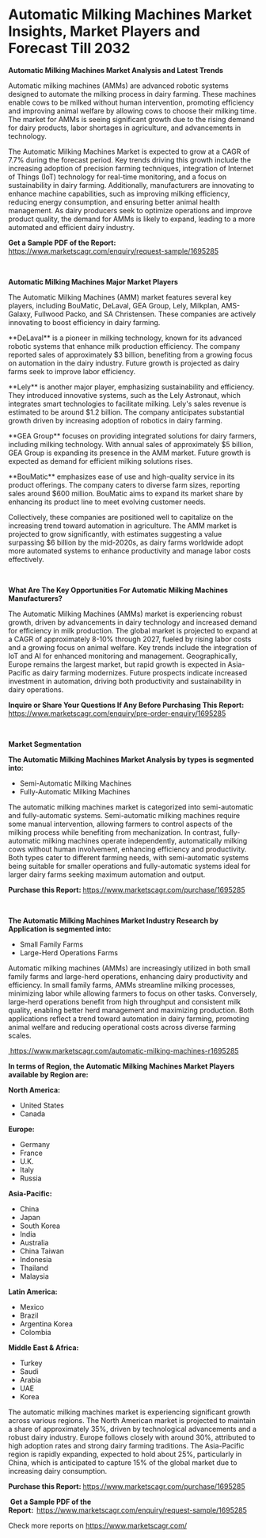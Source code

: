 <p><h1>Automatic Milking Machines Market Insights, Market Players and Forecast Till 2032</h1></p><p><strong>Automatic Milking Machines Market Analysis and Latest Trends</strong></p>
<p><p>Automatic milking machines (AMMs) are advanced robotic systems designed to automate the milking process in dairy farming. These machines enable cows to be milked without human intervention, promoting efficiency and improving animal welfare by allowing cows to choose their milking time. The market for AMMs is seeing significant growth due to the rising demand for dairy products, labor shortages in agriculture, and advancements in technology.</p><p>The Automatic Milking Machines Market is expected to grow at a CAGR of 7.7% during the forecast period. Key trends driving this growth include the increasing adoption of precision farming techniques, integration of Internet of Things (IoT) technology for real-time monitoring, and a focus on sustainability in dairy farming. Additionally, manufacturers are innovating to enhance machine capabilities, such as improving milking efficiency, reducing energy consumption, and ensuring better animal health management. As dairy producers seek to optimize operations and improve product quality, the demand for AMMs is likely to expand, leading to a more automated and efficient dairy industry.</p></p>
<p><strong>Get a Sample PDF of the Report:&nbsp;</strong> <a href="https://www.marketscagr.com/enquiry/request-sample/1695285?utm_campaign=2335&utm_medium=2&utm_source=Github&utm_content=ia&utm_term=16022025&utm_id=automatic-milking-machines">https://www.marketscagr.com/enquiry/request-sample/1695285</a></p>
<p>&nbsp;</p>
<p><strong>Automatic Milking Machines Major Market Players</strong></p>
<p><p>The Automatic Milking Machines (AMM) market features several key players, including BouMatic, DeLaval, GEA Group, Lely, Milkplan, AMS-Galaxy, Fullwood Packo, and SA Christensen. These companies are actively innovating to boost efficiency in dairy farming.</p><p>**DeLaval** is a pioneer in milking technology, known for its advanced robotic systems that enhance milk production efficiency. The company reported sales of approximately $3 billion, benefiting from a growing focus on automation in the dairy industry. Future growth is projected as dairy farms seek to improve labor efficiency.</p><p>**Lely** is another major player, emphasizing sustainability and efficiency. They introduced innovative systems, such as the Lely Astronaut, which integrates smart technologies to facilitate milking. Lely's sales revenue is estimated to be around $1.2 billion. The company anticipates substantial growth driven by increasing adoption of robotics in dairy farming.</p><p>**GEA Group** focuses on providing integrated solutions for dairy farmers, including milking technology. With annual sales of approximately $5 billion, GEA Group is expanding its presence in the AMM market. Future growth is expected as demand for efficient milking solutions rises.</p><p>**BouMatic** emphasizes ease of use and high-quality service in its product offerings. The company caters to diverse farm sizes, reporting sales around $600 million. BouMatic aims to expand its market share by enhancing its product line to meet evolving customer needs.</p><p>Collectively, these companies are positioned well to capitalize on the increasing trend toward automation in agriculture. The AMM market is projected to grow significantly, with estimates suggesting a value surpassing $6 billion by the mid-2020s, as dairy farms worldwide adopt more automated systems to enhance productivity and manage labor costs effectively.</p></p>
<p>&nbsp;</p>
<p><strong>What Are The Key Opportunities For Automatic Milking Machines Manufacturers?</strong></p>
<p><p>The Automatic Milking Machines (AMMs) market is experiencing robust growth, driven by advancements in dairy technology and increased demand for efficiency in milk production. The global market is projected to expand at a CAGR of approximately 8-10% through 2027, fueled by rising labor costs and a growing focus on animal welfare. Key trends include the integration of IoT and AI for enhanced monitoring and management. Geographically, Europe remains the largest market, but rapid growth is expected in Asia-Pacific as dairy farming modernizes. Future prospects indicate increased investment in automation, driving both productivity and sustainability in dairy operations.</p></p>
<p><strong>Inquire or Share Your Questions If Any Before Purchasing This Report:</strong> <a href="https://www.marketscagr.com/enquiry/pre-order-enquiry/1695285?utm_campaign=2335&utm_medium=2&utm_source=Github&utm_content=ia&utm_term=16022025&utm_id=automatic-milking-machines">https://www.marketscagr.com/enquiry/pre-order-enquiry/1695285</a></p>
<p>&nbsp;</p>
<p><strong>Market Segmentation</strong></p>
<p><strong>The Automatic Milking Machines Market Analysis by types is segmented into:</strong></p>
<p><ul><li>Semi-Automatic Milking Machines</li><li>Fully-Automatic Milking Machines</li></ul></p>
<p><p>The automatic milking machines market is categorized into semi-automatic and fully-automatic systems. Semi-automatic milking machines require some manual intervention, allowing farmers to control aspects of the milking process while benefiting from mechanization. In contrast, fully-automatic milking machines operate independently, automatically milking cows without human involvement, enhancing efficiency and productivity. Both types cater to different farming needs, with semi-automatic systems being suitable for smaller operations and fully-automatic systems ideal for larger dairy farms seeking maximum automation and output.</p></p>
<p><strong>Purchase this Report:&nbsp;</strong><a href="https://www.marketscagr.com/purchase/1695285?utm_campaign=2335&utm_medium=2&utm_source=Github&utm_content=ia&utm_term=16022025&utm_id=automatic-milking-machines">https://www.marketscagr.com/purchase/1695285</a></p>
<p>&nbsp;</p>
<p><strong>The Automatic Milking Machines Market Industry Research by Application is segmented into:</strong></p>
<p><ul><li>Small Family Farms</li><li>Large-Herd Operations Farms</li></ul></p>
<p><p>Automatic milking machines (AMMs) are increasingly utilized in both small family farms and large-herd operations, enhancing dairy productivity and efficiency. In small family farms, AMMs streamline milking processes, minimizing labor while allowing farmers to focus on other tasks. Conversely, large-herd operations benefit from high throughput and consistent milk quality, enabling better herd management and maximizing production. Both applications reflect a trend toward automation in dairy farming, promoting animal welfare and reducing operational costs across diverse farming scales.</p></p>
<p><a href="https://www.marketscagr.com/automatic-milking-machines-r1695285?utm_campaign=2335&utm_medium=2&utm_source=Github&utm_content=ia&utm_term=16022025&utm_id=automatic-milking-machines">&nbsp;https://www.marketscagr.com/automatic-milking-machines-r1695285</a></p>
<p><strong>In terms of Region, the Automatic Milking Machines Market Players available by Region are:</strong></p>
<p>
    <p> <strong> North America: </strong>
        <ul>
            <li>United States</li>
            <li>Canada</li>
        </ul>
        </p> 
    <p> <strong> Europe: </strong>
        <ul>
            <li>Germany</li>
            <li>France</li>
            <li>U.K.</li>
            <li>Italy</li>
            <li>Russia</li>
        </ul>
        </p> 
    <p> <strong> Asia-Pacific: </strong>
        <ul>
            <li>China</li>
            <li>Japan</li>
            <li>South Korea</li>
            <li>India</li>
            <li>Australia</li>
            <li>China Taiwan</li>
            <li>Indonesia</li>
            <li>Thailand</li>
            <li>Malaysia</li>
        </ul>
        </p> 
    <p> <strong> Latin America: </strong>
        <ul>
            <li>Mexico</li>
            <li>Brazil</li>
            <li>Argentina Korea</li>
            <li>Colombia</li>
        </ul>
        </p> 
    <p> <strong> Middle East & Africa: </strong>
        <ul>
            <li>Turkey</li>
            <li>Saudi</li>
            <li>Arabia</li>
            <li>UAE</li>
            <li>Korea</li>
        </ul>
    </p>
    </p>
<p><p>The automatic milking machines market is experiencing significant growth across various regions. The North American market is projected to maintain a share of approximately 35%, driven by technological advancements and a robust dairy industry. Europe follows closely with around 30%, attributed to high adoption rates and strong dairy farming traditions. The Asia-Pacific region is rapidly expanding, expected to hold about 25%, particularly in China, which is anticipated to capture 15% of the global market due to increasing dairy consumption.</p></p>
<p><strong>Purchase this Report: </strong><a href="https://www.marketscagr.com/purchase/1695285?utm_campaign=2335&utm_medium=2&utm_source=Github&utm_content=ia&utm_term=16022025&utm_id=automatic-milking-machines">https://www.marketscagr.com/purchase/1695285</a></p>
<p>&nbsp;<strong>Get a Sample PDF of the Report:&nbsp;&nbsp;</strong><a href="https://www.marketscagr.com/enquiry/request-sample/1695285?utm_campaign=2335&utm_medium=2&utm_source=Github&utm_content=ia&utm_term=16022025&utm_id=automatic-milking-machines">https://www.marketscagr.com/enquiry/request-sample/1695285</a></p>
<p><strong></strong></p>
<p>Check more reports on <a href="https://www.marketscagr.com/?utm_campaign=2335&utm_medium=2&utm_source=Github&utm_content=ia&utm_term=16022025&utm_id=automatic-milking-machines">https://www.marketscagr.com/</a></p>